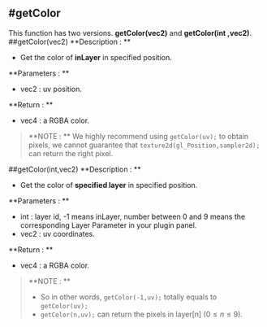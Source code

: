 #getColor
---
This function has two versions. **getColor(vec2)** and **getColor(int ,vec2)**.
##getColor(vec2)
**Description : **
 - Get the color of **inLayer** in specified position. 

**Parameters : **
- vec2 : uv position.

**Return : **
- vec4 : a RGBA color.

>**NOTE : **
> We highly recommend using ```getColor(uv);``` to obtain pixels, we cannot guarantee that ```texture2d(gl_Position,sampler2d);``` can return the right pixel. 

##getColor(int,vec2)
**Description : **
 - Get the color of **specified layer** in specified position. 

**Parameters : **
- int : layer id, -1 means inLayer, number between 0 and 9 means the corresponding Layer Parameter in your plugin panel. 
- vec2 : uv coordinates.

**Return : **
- vec4 : a RGBA color. 

>**NOTE : **
> - So in other words, ```getColor(-1,uv);``` totally equals to ```getColor(uv);```
> - ```getColor(n,uv);``` can return the pixels in layer[n] $(0\le n \le 9)$. 
